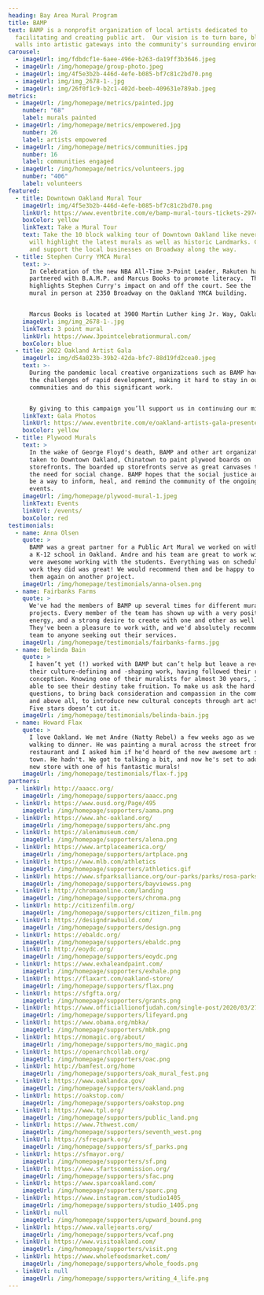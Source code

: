 ```yaml
---
heading: Bay Area Mural Program
title: BAMP
text: BAMP is a nonprofit organization of local artists dedicated to
  facilitating and creating public art.  Our vision is to turn bare, blighted
  walls into artistic gateways into the community's surrounding environment.
carousel:
  - imageUrl: img/fdbdcf1e-6aee-496e-b263-da19ff3b3646.jpeg
  - imageUrl: /img/homepage/group-photo.jpeg
  - imageUrl: img/4f5e3b2b-446d-4efe-b085-bf7c81c2bd70.png
  - imageUrl: img/img_2678-1-.jpg
  - imageUrl: img/26f0f1c9-b2c1-402d-beeb-409631e789ab.jpeg
metrics:
  - imageUrl: /img/homepage/metrics/painted.jpg
    number: "68"
    label: murals painted
  - imageUrl: /img/homepage/metrics/empowered.jpg
    number: 26
    label: artists empowered
  - imageUrl: /img/homepage/metrics/communities.jpg
    number: 16
    label: communities engaged
  - imageUrl: /img/homepage/metrics/volunteers.jpg
    number: "406"
    label: volunteers
featured:
  - title: Downtown Oakland Mural Tour
    imageUrl: img/4f5e3b2b-446d-4efe-b085-bf7c81c2bd70.png
    linkUrl: https://www.eventbrite.com/e/bamp-mural-tours-tickets-297406249097?aff=ebdssbdestsearch
    boxColor: yellow
    linkText: Take a Mural Tour
    text: Take the 10 block walking tour of Downtown Oakland like never before.  We
      will highlight the latest murals as well as historic Landmarks. Check out
      and support the local businesses on Broadway along the way.
  - title: Stephen Curry YMCA Mural
    text: >-
      In Celebration of the new NBA All-Time 3-Point Leader, Rakuten has
      partnered with B.A.M.P. and Marcus Books to promote literacy.  The mural
      highlights Stephen Curry's impact on and off the court. See the  9 story
      mural in person at 2350 Broadway on the Oakland YMCA building.


      Marcus Books is located at 3900 Martin Luther king Jr. Way, Oakland, CA 94609.
    imageUrl: img/img_2678-1-.jpg
    linkText: 3 point mural
    linkUrl: https://www.3pointcelebrationmural.com/
    boxColor: blue
  - title: 2022 Oakland Artist Gala
    imageUrl: img/d54a023b-39b2-42da-bfc7-88d19fd2cea0.jpeg
    text: >-
      During the pandemic local creative organizations such as BAMP have faced
      the challenges of rapid development, making it hard to stay in our
      communities and do this significant work.


      By giving to this campaign you’ll support us in continuing our mission of artistic excellence, education, and community enrichment. We ask that you consider a sponsorship donation, where you will be honored at our event.
    linkText: Gala Photos
    linkUrl: https://www.eventbrite.com/e/oakland-artists-gala-presented-by-bamp-tickets-200462918987
    boxColor: yellow
  - title: Plywood Murals
    text: >
      In the wake of George Floyd's death, BAMP and other art organizations have
      taken to Downtown Oakland, Chinatown to paint plywood boards on
      storefronts. The boarded up storefronts serve as great canvases to express
      the need for social change. BAMP hopes that the social justice artwork can
      be a way to inform, heal, and remind the community of the ongoing current
      events.
    imageUrl: /img/homepage/plywood-mural-1.jpeg
    linkText: Events
    linkUrl: /events/
    boxColor: red
testimonials:
  - name: Anna Olsen
    quote: >
      BAMP was a great partner for a Public Art Mural we worked on with them for
      a K-12 school in Oakland. Andre and his team are great to work with and
      were awesome working with the students. Everything was on schedule and the
      work they did was great! We would recommend them and be happy to work with
      them again on another project.
    imageUrl: /img/homepage/testimonials/anna-olsen.png
  - name: Fairbanks Farms
    quote: >
      We've had the members of BAMP up several times for different mural
      projects. Every member of the team has shown up with a very positive
      energy, and a strong desire to create with one and other as well as us.
      They've been a pleasure to work with, and we'd absolutely recommend the
      team to anyone seeking out their services.
    imageUrl: /img/homepage/testimonials/fairbanks-farms.jpg
  - name: Belinda Bain
    quote: >
      I haven’t yet (!) worked with BAMP but can’t help but leave a review of
      their culture-defining and -shaping work, having followed their rise from
      conception. Knowing one of their muralists for almost 30 years, I’ve been
      able to see their destiny take fruition. To make us ask the hard
      questions, to bring back consideration and compassion in the community,
      and above all, to introduce new cultural concepts through art activism.
      Five stars doesn’t cut it.
    imageUrl: /img/homepage/testimonials/belinda-bain.jpg
  - name: Howard Flax
    quote: >
      I love Oakland. We met Andre (Natty Rebel) a few weeks ago as we were
      walking to dinner. He was painting a mural across the street from the
      restaurant and I asked him if he'd heard of the new awesome art store in
      town. He hadn't. We got to talking a bit, and now he's set to adorn the
      new store with one of his fantastic murals!
    imageUrl: /img/homepage/testimonials/flax-f.jpg
partners:
  - linkUrl: http://aaacc.org/
    imageUrl: /img/homepage/supporters/aaacc.png
  - linkUrl: https://www.ousd.org/Page/495
    imageUrl: /img/homepage/supporters/aama.png
  - linkUrl: https://www.ahc-oakland.org/
    imageUrl: /img/homepage/supporters/ahc.png
  - linkUrl: https://alenamuseum.com/
    imageUrl: /img/homepage/supporters/alena.png
  - linkUrl: https://www.artplaceamerica.org/
    imageUrl: /img/homepage/supporters/artplace.png
  - linkUrl: https://www.mlb.com/athletics
    imageUrl: /img/homepage/supporters/athletics.gif
  - linkUrl: https://www.sfparksalliance.org/our-parks/parks/rosa-parks-senior-center
    imageUrl: /img/homepage/supporters/bayviewss.png
  - linkUrl: http://chromaonline.com/landing
    imageUrl: /img/homepage/supporters/chroma.png
  - linkUrl: http://citizenfilm.org/
    imageUrl: /img/homepage/supporters/citizen_film.png
  - linkUrl: https://designdrawbuild.com/
    imageUrl: /img/homepage/supporters/design.png
  - linkUrl: https://ebaldc.org/
    imageUrl: /img/homepage/supporters/ebaldc.png
  - linkUrl: http://eoydc.org/
    imageUrl: /img/homepage/supporters/eoydc.png
  - linkUrl: https://www.exhaleandpaint.com/
    imageUrl: /img/homepage/supporters/exhale.png
  - linkUrl: https://flaxart.com/oakland-store/
    imageUrl: /img/homepage/supporters/flax.png
  - linkUrl: https://sfgfta.org/
    imageUrl: /img/homepage/supporters/grants.png
  - linkUrl: https://www.officiallionofjudah.com/single-post/2020/03/27/Life-Yard-360-KingstonJamaica
    imageUrl: /img/homepage/supporters/lifeyard.png
  - linkUrl: https://www.obama.org/mbka/
    imageUrl: /img/homepage/supporters/mbk.png
  - linkUrl: https://momagic.org/about/
    imageUrl: /img/homepage/supporters/mo_magic.png
  - linkUrl: https://openarchcollab.org/
    imageUrl: /img/homepage/supporters/oac.png
  - linkUrl: http://bamfest.org/home
    imageUrl: /img/homepage/supporters/oak_mural_fest.png
  - linkUrl: https://www.oaklandca.gov/
    imageUrl: /img/homepage/supporters/oakland.png
  - linkUrl: https://oakstop.com/
    imageUrl: /img/homepage/supporters/oakstop.png
  - linkUrl: https://www.tpl.org/
    imageUrl: /img/homepage/supporters/public_land.png
  - linkUrl: https://www.7thwest.com/
    imageUrl: /img/homepage/supporters/seventh_west.png
  - linkUrl: https://sfrecpark.org/
    imageUrl: /img/homepage/supporters/sf_parks.png
  - linkUrl: https://sfmayor.org/
    imageUrl: /img/homepage/supporters/sf.png
  - linkUrl: https://www.sfartscommission.org/
    imageUrl: /img/homepage/supporters/sfac.png
  - linkUrl: https://www.sparcoakland.com/
    imageUrl: /img/homepage/supporters/sparc.png
  - linkUrl: https://www.instagram.com/studio1405_
    imageUrl: /img/homepage/supporters/studio_1405.png
  - linkUrl: null
    imageUrl: /img/homepage/supporters/upward_bound.png
  - linkUrl: https://www.vallejoarts.org/
    imageUrl: /img/homepage/supporters/vcaf.png
  - linkUrl: https://www.visitoakland.com/
    imageUrl: /img/homepage/supporters/visit.png
  - linkUrl: https://www.wholefoodsmarket.com/
    imageUrl: /img/homepage/supporters/whole_foods.png
  - linkUrl: null
    imageUrl: /img/homepage/supporters/writing_4_life.png
---
```

